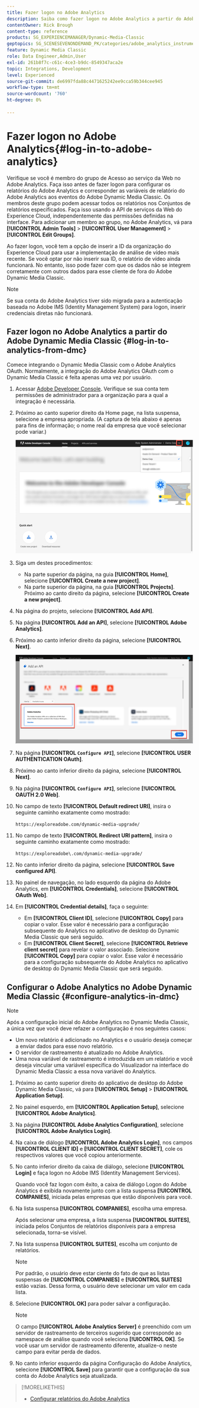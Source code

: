 ```yaml
---
title: Fazer logon no Adobe Analytics
description: Saiba como fazer logon no Adobe Analytics a partir do Adobe Dynamic Media Classic.
contentOwner: Rick Brough
content-type: reference
products: SG_EXPERIENCEMANAGER/Dynamic-Media-Classic
geptopics: SG_SCENESEVENONDEMAND_PK/categories/adobe_analytics_instrumentation_kit
feature: Dynamic Media Classic
role: Data Engineer,Admin,User
exl-id: 261b8f7c-c61c-4ce3-b9dc-8549347aca2e
topic: Integrations, Development
level: Experienced
source-git-commit: de6997fda88c4471625242ee9cca59b344cee945
workflow-type: tm+mt
source-wordcount: '760'
ht-degree: 0%

---
```


# Fazer logon no Adobe Analytics{#log-in-to-adobe-analytics}

Verifique se você é membro do grupo de Acesso ao serviço da Web no Adobe Analytics. Faça isso antes de fazer logon para configurar os relatórios do Adobe Analytics e corresponder as variáveis de relatório do Adobe Analytics aos eventos do Adobe Dynamic Media Classic. Os membros deste grupo podem acessar todos os relatórios nos Conjuntos de relatórios especificados. Faça isso usando a API de serviços da Web do Experience Cloud, independentemente das permissões definidas na interface. Para adicionar um membro ao grupo, no Adobe Analytics, vá para **[!UICONTROL Admin Tools]** > **[!UICONTROL User Management]** > **[!UICONTROL Edit Groups]**.

Ao fazer logon, você tem a opção de inserir a ID da organização do Experience Cloud para usar a implementação de análise de vídeo mais recente. Se você optar por não inserir sua ID, o relatório de vídeo ainda funcionará. No entanto, isso pode fazer com que os dados não se integrem corretamente com outros dados para esse cliente de fora do Adobe Dynamic Media Classic.

>[!NOTE]
>
>Se sua conta do Adobe Analytics tiver sido migrada para a autenticação baseada no Adobe IMS (Identity Management System) para logon, inserir credenciais diretas não funcionará.

## Fazer logon no Adobe Analytics a partir do Adobe Dynamic Media Classic {#log-in-to-analytics-from-dmc}

Comece integrando o Dynamic Media Classic com o Adobe Analytics OAuth. Normalmente, a integração do Adobe Analytics OAuth com o Dynamic Media Classic é feita apenas uma vez por usuário.

1. Acessar [Adobe Developer Console](https://developer.adobe.com/console). Verifique se sua conta tem permissões de administrador para a organização para a qual a integração é necessária.
1. Próximo ao canto superior direito da Home page, na lista suspensa, selecione a empresa apropriada. (A captura de tela abaixo é apenas para fins de informação; o nome real da empresa que você selecionar pode variar.)

   ![Criar um novo projeto](assets/analytics-oauth1.png)

1. Siga um destes procedimentos:

   * Na parte superior da página, na guia **[!UICONTROL Home]**, selecione **[!UICONTROL Create a new project]**.
   * Na parte superior da página, na guia **[!UICONTROL Projects]**. Próximo ao canto direito da página, selecione **[!UICONTROL Create a new project]**.

1. Na página do projeto, selecione **[!UICONTROL Add API]**.
1. Na página **[!UICONTROL Add an API]**, selecione **[!UICONTROL Adobe Analytics]**.
1. Próximo ao canto inferior direito da página, selecione **[!UICONTROL Next]**.

   ![Adicionar uma API](assets/analytics-oauth2.png)

1. Na página **[!UICONTROL `Configure API`]**, selecione **[!UICONTROL USER AUTHENTICATION OAuth]**.
1. Próximo ao canto inferior direito da página, selecione **[!UICONTROL Next]**.
1. Na página **[!UICONTROL `Configure API`]**, selecione **[!UICONTROL OAUTH 2.0 Web]**.
1. No campo de texto **[!UICONTROL Default redirect URI]**, insira o seguinte caminho exatamente como mostrado:

   `https://exploreadobe.com/dynamic-media-upgrade/`

1. No campo de texto **[!UICONTROL Redirect URI pattern]**, insira o seguinte caminho exatamente como mostrado:

   `https://exploreadobe\.com/dynamic-media-upgrade/`

1. No canto inferior direito da página, selecione **[!UICONTROL Save configured API]**.
1. No painel de navegação, no lado esquerdo da página do Adobe Analytics, em **[!UICONTROL Credentials]**, selecione **[!UICONTROL OAuth Web]**.
1. Em **[!UICONTROL Credential details]**, faça o seguinte:
   * Em **[!UICONTROL Client ID]**, selecione **[!UICONTROL Copy]** para copiar o valor. Esse valor é necessário para a configuração subsequente do Analytics no aplicativo de desktop do Dynamic Media Classic que será seguido.
   * Em **[!UICONTROL Client Secret]**, selecione **[!UICONTROL Retrieve client secret]** para revelar o valor associado. Selecione **[!UICONTROL Copy]** para copiar o valor. Esse valor é necessário para a configuração subsequente do Adobe Analytics no aplicativo de desktop do Dynamic Media Classic que será seguido.

## Configurar o Adobe Analytics no Adobe Dynamic Media Classic {#configure-analytics-in-dmc}

>[!NOTE]
>
>Após a configuração inicial do Adobe Analytics no Dynamic Media Classic, a única vez que você deve refazer a configuração é nos seguintes casos:
>
>* Um novo relatório é adicionado no Analytics e o usuário deseja começar a enviar dados para esse novo relatório.
>* O servidor de rastreamento é atualizado no Adobe Analytics.
>* Uma nova variável de rastreamento é introduzida em um relatório e você deseja vincular uma variável específica do Visualizador na interface do Dynamic Media Classic a essa nova variável do Analytics.
>

1. Próximo ao canto superior direito do aplicativo de desktop do Adobe Dynamic Media Classic, vá para **[!UICONTROL Setup]** > **[!UICONTROL Application Setup]**.
1. No painel esquerdo, em **[!UICONTROL Application Setup]**, selecione **[!UICONTROL Adobe Analytics]**.
1. Na página **[!UICONTROL Adobe Analytics Configuration]**, selecione **[!UICONTROL Adobe Analytics Login]**.
1. Na caixa de diálogo **[!UICONTROL Adobe Analytics Login]**, nos campos **[!UICONTROL CLIENT ID]** e **[!UICONTROL CLIENT SECRET]**, cole os respectivos valores que você copiou anteriormente.
1. No canto inferior direito da caixa de diálogo, selecione **[!UICONTROL Login]** e faça logon no Adobe IMS (Identity Management Services).

   Quando você faz logon com êxito, a caixa de diálogo Logon do Adobe Analytics é exibida novamente junto com a lista suspensa **[!UICONTROL COMPANIES]**, iniciada pelas empresas que estão disponíveis para você.

1. Na lista suspensa **[!UICONTROL COMPANIES]**, escolha uma empresa.

   Após selecionar uma empresa, a lista suspensa **[!UICONTROL SUITES]**, iniciada pelos Conjuntos de relatórios disponíveis para a empresa selecionada, torna-se visível.

1. Na lista suspensa **[!UICONTROL SUITES]**, escolha um conjunto de relatórios.

   >[!NOTE]
   >
   >Por padrão, o usuário deve estar ciente do fato de que as listas suspensas de **[!UICONTROL COMPANIES]** e **[!UICONTROL SUITES]** estão vazias. Dessa forma, o usuário deve selecionar um valor em cada lista.

1. Selecione **[!UICONTROL OK]** para poder salvar a configuração.

   >[!NOTE]
   >
   >O campo **[!UICONTROL Adobe Analytics Server]** é preenchido com um servidor de rastreamento de terceiros sugerido que corresponde ao namespace de análise quando você seleciona **[!UICONTROL OK]**. Se você usar um servidor de rastreamento diferente, atualize-o neste campo para evitar perda de dados.

1. No canto inferior esquerdo da página Configuração do Adobe Analytics, selecione **[!UICONTROL Save]** para garantir que a configuração da sua conta do Adobe Analytics seja atualizada.

>[!MORELIKETHIS]
>
>* [Configurar relatórios do Adobe Analytics](configuring-analytics-reports.md#configuring_adobe_analytics_reports)
